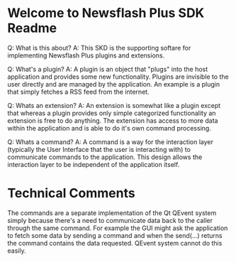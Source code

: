 Welcome to Newsflash Plus SDK Readme
=====================================

Q: What is this about?
A: This SKD is the supporting softare for implementing Newsflash Plus plugins and extensions.


Q: What's a plugin?
A: A plugin is an object that "plugs" into the host application and provides some new functionality.
   Plugins are invisible to the user directly and are managed by the application. An example is a plugin
   that simply fetches a RSS feed from the internet.


Q: Whats an extension?
A: An extension is somewhat like a plugin except that whereas a plugin provides only simple categorized
   functionality an extension is free to do anything. The extension has access to more data within
   the application and is able to do it's own command processing. 


Q: Whats a command?
A: A command is a way for the interaction layer (typically the User Interface that the user is 
   interacting with) to communicate commands to the application. This design allows the 
   interaction layer to be independent of the application itself.

Technical Comments
=====================================

The commands are a separate implementation of the Qt QEvent system simply because
there's a need to communicate data back to the caller through the same command. 
For example the GUI might ask the application to fetch some data by sending a command
and when the send(...) returns the command contains the data requested. QEvent system
cannot do this easily. 
